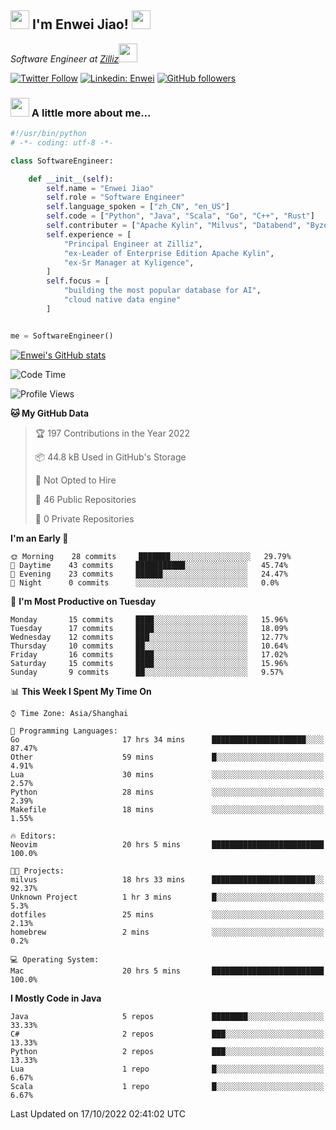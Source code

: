 <h2><img src="https://emojis.slackmojis.com/emojis/images/1531849430/4246/blob-sunglasses.gif?1531849430" width="30"/> I'm  Enwei Jiao! <img src="https://media.giphy.com/media/juBt25nT1KGys/giphy.gif" width=30> </h2>
<!-- <img align='right' src="https://media.giphy.com/media/M9gbBd9nbDrOTu1Mqx/giphy.gif" width="230"> -->
<p><em>Software Engineer at <a href="https://zilliz.com/">Zilliz</a><img src="https://media.giphy.com/media/WUlplcMpOCEmTGBtBW/giphy.gif" width="30"></em></p>

[![Twitter Follow](https://img.shields.io/twitter/follow/misteranmol?label=Follow)](https://twitter.com/intent/follow?screen_name=EnweiJiao)
[![Linkedin: Enwei](https://img.shields.io/badge/-enwei-blue?style=&logo=Linkedin&logoColor=white&link=https://www.linkedin.com/in/enwei-jiao-41192a97)](https://www.linkedin.com/in/enwei-jiao-41192a97/)
[![GitHub followers](https://img.shields.io/github/followers/jiaoew1991?label=Follow&style=social)](https://github.com/jiaoew1991)


### <img src="https://media.giphy.com/media/VgCDAzcKvsR6OM0uWg/giphy.gif" width="30"> A little more about me...  

```python
#!/usr/bin/python
# -*- coding: utf-8 -*-

class SoftwareEngineer:

    def __init__(self):
        self.name = "Enwei Jiao"
        self.role = "Software Engineer"
        self.language_spoken = ["zh_CN", "en_US"]
        self.code = ["Python", "Java", "Scala", "Go", "C++", "Rust"]
        self.contributer = ["Apache Kylin", "Milvus", "Databend", "Byzer-Lang"]
        self.experience = [
            "Principal Engineer at Zilliz",
            "ex-Leader of Enterprise Edition Apache Kylin",
            "ex-Sr Manager at Kyligence",
        ]
        self.focus = [
            "building the most popular database for AI",
            "cloud native data engine"
        ]


me = SoftwareEngineer()
```

[![Enwei's GitHub stats](https://github-readme-stats.vercel.app/api?username=jiaoew1991&count_private=true&show_icons=true)](https://github.com/jiaoew1991/jiaoew1991)

<!-- [![Top Langs](https://github-readme-stats.vercel.app/api/top-langs/?username=jiaoew1991&layout=compact)](https://github.com/jiaoew1991/jiaoew1991) -->

<!--START_SECTION:waka-->
![Code Time](http://img.shields.io/badge/Code%20Time-196%20hrs%2039%20mins-blue)

![Profile Views](http://img.shields.io/badge/Profile%20Views-5-blue)

**🐱 My GitHub Data** 

> 🏆 197 Contributions in the Year 2022
 > 
> 📦 44.8 kB Used in GitHub's Storage 
 > 
> 🚫 Not Opted to Hire
 > 
> 📜 46 Public Repositories 
 > 
> 🔑 0 Private Repositories  
 > 
**I'm an Early 🐤** 

```text
🌞 Morning    28 commits     ███████░░░░░░░░░░░░░░░░░░   29.79% 
🌆 Daytime    43 commits     ███████████░░░░░░░░░░░░░░   45.74% 
🌃 Evening    23 commits     ██████░░░░░░░░░░░░░░░░░░░   24.47% 
🌙 Night      0 commits      ░░░░░░░░░░░░░░░░░░░░░░░░░   0.0%

```
📅 **I'm Most Productive on Tuesday** 

```text
Monday       15 commits     ████░░░░░░░░░░░░░░░░░░░░░   15.96% 
Tuesday      17 commits     ████░░░░░░░░░░░░░░░░░░░░░   18.09% 
Wednesday    12 commits     ███░░░░░░░░░░░░░░░░░░░░░░   12.77% 
Thursday     10 commits     ██░░░░░░░░░░░░░░░░░░░░░░░   10.64% 
Friday       16 commits     ████░░░░░░░░░░░░░░░░░░░░░   17.02% 
Saturday     15 commits     ████░░░░░░░░░░░░░░░░░░░░░   15.96% 
Sunday       9 commits      ██░░░░░░░░░░░░░░░░░░░░░░░   9.57%

```


📊 **This Week I Spent My Time On** 

```text
⌚︎ Time Zone: Asia/Shanghai

💬 Programming Languages: 
Go                       17 hrs 34 mins      █████████████████████░░░░   87.47% 
Other                    59 mins             █░░░░░░░░░░░░░░░░░░░░░░░░   4.91% 
Lua                      30 mins             ░░░░░░░░░░░░░░░░░░░░░░░░░   2.57% 
Python                   28 mins             ░░░░░░░░░░░░░░░░░░░░░░░░░   2.39% 
Makefile                 18 mins             ░░░░░░░░░░░░░░░░░░░░░░░░░   1.55%

🔥 Editors: 
Neovim                   20 hrs 5 mins       █████████████████████████   100.0%

🐱‍💻 Projects: 
milvus                   18 hrs 33 mins      ███████████████████████░░   92.37% 
Unknown Project          1 hr 3 mins         █░░░░░░░░░░░░░░░░░░░░░░░░   5.3% 
dotfiles                 25 mins             ░░░░░░░░░░░░░░░░░░░░░░░░░   2.13% 
homebrew                 2 mins              ░░░░░░░░░░░░░░░░░░░░░░░░░   0.2%

💻 Operating System: 
Mac                      20 hrs 5 mins       █████████████████████████   100.0%

```

**I Mostly Code in Java** 

```text
Java                     5 repos             ████████░░░░░░░░░░░░░░░░░   33.33% 
C#                       2 repos             ███░░░░░░░░░░░░░░░░░░░░░░   13.33% 
Python                   2 repos             ███░░░░░░░░░░░░░░░░░░░░░░   13.33% 
Lua                      1 repo              █░░░░░░░░░░░░░░░░░░░░░░░░   6.67% 
Scala                    1 repo              █░░░░░░░░░░░░░░░░░░░░░░░░   6.67%

```



 Last Updated on 17/10/2022 02:41:02 UTC
<!--END_SECTION:waka-->

